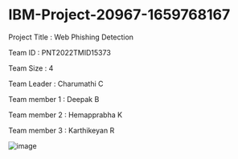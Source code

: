 # IBM-Project-20967-1659768167
Project Title : Web Phishing Detection

Team ID : PNT2022TMID15373

Team Size : 4

Team Leader : Charumathi C

Team member 1 : Deepak B

Team member 2 : Hemapprabha K 

Team member 3 : Karthikeyan R

![image](https://user-images.githubusercontent.com/101255505/194795746-2879c613-7733-4eba-bf90-234aa6eeb086.png)

